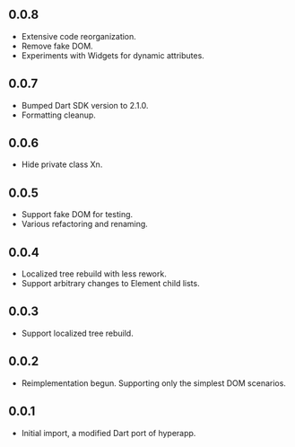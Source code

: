 ## 0.0.8
- Extensive code reorganization.
- Remove fake DOM.
- Experiments with Widgets for dynamic attributes.

## 0.0.7
- Bumped Dart SDK version to 2.1.0.
- Formatting cleanup.

## 0.0.6

- Hide private class Xn.

## 0.0.5

- Support fake DOM for testing.
- Various refactoring and renaming.

## 0.0.4

- Localized tree rebuild with less rework.
- Support arbitrary changes to Element child lists.

## 0.0.3

- Support localized tree rebuild.

## 0.0.2

- Reimplementation begun. Supporting only the simplest DOM scenarios.

## 0.0.1

- Initial import, a modified Dart port of hyperapp.
